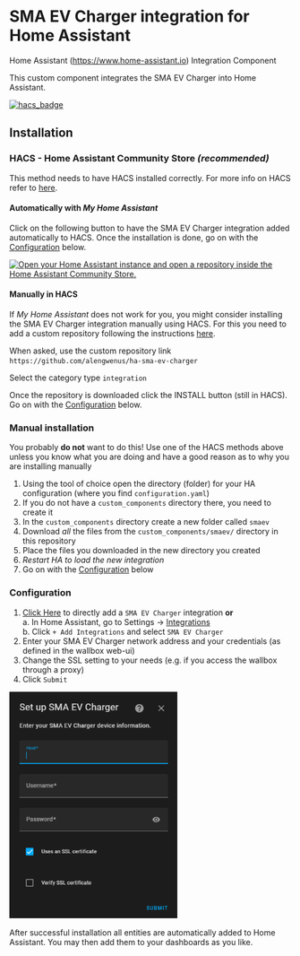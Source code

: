 # SMA EV Charger integration for Home Assistant

Home Assistant (https://www.home-assistant.io) Integration Component

This custom component integrates the SMA EV Charger into Home Assistant.

[![hacs_badge](https://img.shields.io/badge/HACS-Custom-41BDF5.svg?style=for-the-badge)](https://github.com/hacs/integration)

## Installation

### HACS - Home Assistant Community Store _(recommended)_

This method needs to have HACS installed correctly. For more info on HACS refer to [here](https://hacs.xyz/).

#### Automatically with _My Home Assistant_

Click on the following button to have the SMA EV Charger integration added automatically to HACS. Once the installation is done, go on with the [Configuration](#configuration) below.

[![Open your Home Assistant instance and open a repository inside the Home Assistant Community Store.](https://my.home-assistant.io/badges/hacs_repository.svg)](https://my.home-assistant.io/redirect/hacs_repository/?owner=alengwenus&repository=ha-sma-ev-charger&category=integration)

#### Manually in HACS

If _My Home Assistant_ does not work for you, you might consider installing the SMA EV Charger integration manually using HACS. For this you need to add a custom repository following the instructions [here](https://hacs.xyz/docs/faq/custom_repositories/).

When asked, use the custom repository link `https://github.com/alengwenus/ha-sma-ev-charger`

Select the category type `integration`

Once the repository is downloaded click the INSTALL button (still in HACS). Go on with the [Configuration](#configuration) below.

### Manual installation

You probably **do not** want to do this! Use one of the HACS methods above unless you know what you are doing and have a good reason as to why you are installing manually

1. Using the tool of choice open the directory (folder) for your HA configuration (where you find `configuration.yaml`)
1. If you do not have a `custom_components` directory there, you need to create it
1. In the `custom_components` directory create a new folder called `smaev`
1. Download _all_ the files from the `custom_components/smaev/` directory in this repository
1. Place the files you downloaded in the new directory you created
1. _Restart HA to load the new integration_
1. Go on with the [Configuration](#configuration) below

### Configuration

1. [Click Here](https://my.home-assistant.io/redirect/config_flow_start/?domain=smaev) to directly add a `SMA EV Charger` integration **or**<br/>
   a. In Home Assistant, go to Settings -> [Integrations](https://my.home-assistant.io/redirect/integrations/)<br/>
   b. Click `+ Add Integrations` and select `SMA EV Charger`<br/>
1. Enter your SMA EV Charger network address and your credentials (as defined in the wallbox web-ui)
1. Change the SSL setting to your needs (e.g. if you access the wallbox through a proxy)
1. Click `Submit`

[<img src="https://github.com/alengwenus/ha-sma-ev-charger/blob/main/.github/screenshots/install.png" width="300">](https://github.com/alengwenus/ha-sma-ev-charger/blob/main/.github/screenshots/install.png)

After successful installation all entities are automatically added to Home Assistant. You may then add them to your dashboards as you like.

